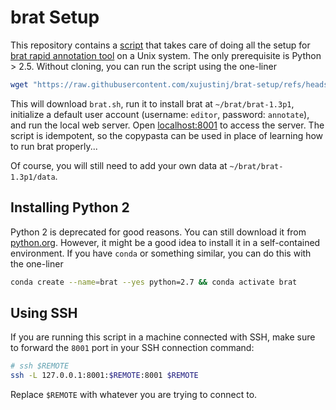 # brat Setup

This repository contains a [script](./brat.sh) that takes care of doing all the setup for [brat rapid annotation tool](https://brat.nlplab.org/) on a Unix system.
The only prerequisite is Python > 2.5.
Without cloning, you can run the script using the one-liner

```sh
wget "https://raw.githubusercontent.com/xujustinj/brat-setup/refs/heads/main/brat.sh" --output-document=- | bash
```

This will download `brat.sh`, run it to install brat at `~/brat/brat-1.3p1`, initialize a default user account (username: `editor`, password: `annotate`), and run the local web server.
Open [localhost:8001](https://127.0.0.1:8001) to access the server.
The script is idempotent, so the copypasta can be used in place of learning how to run brat properly...

Of course, you will still need to add your own data at `~/brat/brat-1.3p1/data`.

## Installing Python 2

Python 2 is deprecated for good reasons.
You can still download it from [python.org](https://www.python.org/downloads/release/python-2718/).
However, it might be a good idea to install it in a self-contained environment.
If you have `conda` or something similar, you can do this with the one-liner

```sh
conda create --name=brat --yes python=2.7 && conda activate brat
```

## Using SSH

If you are running this script in a machine connected with SSH, make sure to forward the `8001` port in your SSH connection command:

```sh
# ssh $REMOTE
ssh -L 127.0.0.1:8001:$REMOTE:8001 $REMOTE
```

Replace `$REMOTE` with whatever you are trying to connect to.
